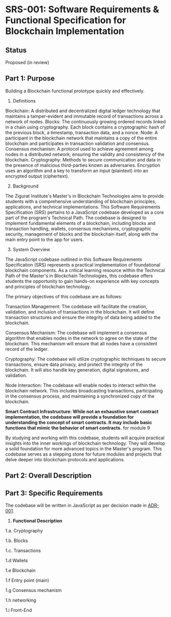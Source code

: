 # SRS-001: Software Requirements & Functional Specification for Blockchain Implementation

## Status

Proposed (in review)

## Part 1: Purpose

Building a Blockchain functional prototype quickly and effectively.

1. Definitions

Blockchain: A distributed and decentralized digital ledger technology that maintains a tamper-evident and immutable record of transactions across a network of nodes.
Blocks: The continuously growing ordered records linked in a chain using cryptography. Each block contains a cryptographic hash of the previous block, a timestamp, transaction data, and a nonce.
Node: A participant in the blockchain network that maintains a copy of the entire blockchain and participates in transaction validation and consensus.
Consensus mechanism: A protocol used to achieve agreement among nodes in a distributed network, ensuring the validity and consistency of the blockchain.
Cryptography: Methods to secure communication and data in the presence of malicious third-parties known as adversaries. Encryption uses an algorithm and a key to transform an input (plaintext) into an encrypted output (ciphertext).

2. Background

The Zigurat Institute's Master's in Blockchain Technologies aims to provide students with a comprehensive understanding of blockchain principles, applications, and technical implementations. This Software Requirements Specification (SRS) pertains to a JavaScript codebase developed as a core part of the program's Technical Path. The codebase is designed to implement fundamental elements of a blockchain, including blocks and transaction handling, wallets, consensus mechanisms, cryptographic security, management of blocks and the blockchain itself, along with the main entry point to the app for users.

3. System Overview

The JavaScript codebase outlined in this Software Requirements Specification (SRS) represents a practical implementation of foundational blockchain components. As a critical learning resource within the Technical Path of the Master's in Blockchain Technologies, this codebase offers students the opportunity to gain hands-on experience with key concepts and principles of blockchain technology.

The primary objectives of this codebase are as follows:

Transaction Management: The codebase will facilitate the creation, validation, and inclusion of transactions in the blockchain. It will define transaction structures and ensure the integrity of data being added to the blockchain.

Consensus Mechanism: The codebase will implement a consensus algorithm that enables nodes in the network to agree on the state of the blockchain. This mechanism will ensure that all nodes have a consistent record of the ledger.

Cryptography: The codebase will utilize cryptographic techniques to secure transactions, ensure data privacy, and protect the integrity of the blockchain. It will also handle key generation, digital signatures, and validation.

Node Interaction: The codebase will enable nodes to interact within the blockchain network. This includes broadcasting transactions, participating in the consensus process, and maintaining a synchronized copy of the blockchain.

**Smart Contract Infrastructure: While not an exhaustive smart contract implementation, the codebase will provide a foundation for understanding the concept of smart contracts. It may include basic functions that mimic the behavior of smart contracts.** for module 9

By studying and working with this codebase, students will acquire practical insights into the inner workings of blockchain technology. They will develop a solid foundation for more advanced topics in the Master's program. This codebase serves as a stepping stone for future modules and projects that delve deeper into blockchain protocols and applications.

## Part 2: Overall Description


## Part 3: Specific Requirements

The codebase will be written in JavaScript as per decision made in [ADR-001](https://github.com/Zigurat-blockchain-masters/blockchain-core/blob/main/docs/Architectural%20Decision%20Records/adr-001-roman.md).

1. **Functional Description**

1.a. Cryptography

1.b. Blocks



1.c. Transactions

1.d Wallets

1.e Blockchain

1.f Entry point (main)

1.g Consensus mechanism

1.h networking

1.i Front-End

